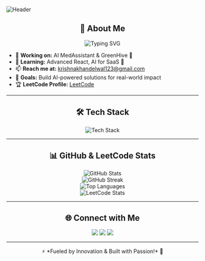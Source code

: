 ![Header](https://capsule-render.vercel.app/api?type=waving&color=0:4facfe,100:00f2fe&height=250&section=header&text=Krishna%20Khandelwal&fontSize=50&fontColor=fff&animation=fadeIn)

<h2 align="center">🚀 About Me</h2>

<p align="center">
  <img src="https://readme-typing-svg.demolab.com?font=Fira+Code&weight=500&size=22&pause=1000&color=4FACFE&center=true&vCenter=true&width=500&lines=Frontend+Developer+%7C+AI+Enthusiast;Building+AI-powered+SaaS+Solutions;Open+Source+Contributor;LeetCode+Problem+Solver" alt="Typing SVG" />
</p>

- 🔭 **Working on:** AI MedAssistant & GreenHive 🌱
- 🌱 **Learning:** Advanced React, AI for SaaS 🚀
- 📫 **Reach me at:** krishnakhandelwal123@gmail.com
- 🎯 **Goals:** Build AI-powered solutions for real-world impact
- 🏆 **LeetCode Profile:** [LeetCode](https://leetcode.com/u/krishnakhandelwal018/)

---

<h2 align="center">🛠️ Tech Stack</h2>

<p align="center">
  <img src="https://skillicons.dev/icons?i=react,tailwind,js,ts,cpp,python,arduino,mysql,git,github" alt="Tech Stack" />
</p>

---

<h2 align="center">📊 GitHub & LeetCode Stats</h2>

<p align="center">
  <img src="https://github-readme-stats.vercel.app/api?username=Krishnakhandelwal123&show_icons=true&theme=radical&count_private=true" alt="GitHub Stats" />
  <br>
  <img src="https://streak-stats.demolab.com?user=Krishnakhandelwal123&theme=radical" alt="GitHub Streak" />
  <br>
  <img src="https://github-readme-stats.vercel.app/api/top-langs/?username=Krishnakhandelwal123&layout=compact&theme=radical" alt="Top Languages" />
  <br>
  <img src="https://leetcard.jacoblin.cool/krishnakhandelwal018?theme=dark&font=Monospace" alt="LeetCode Stats" />
</p>

---

<h2 align="center">🌐 Connect with Me</h2>

<p align="center">
  <a href="https://www.linkedin.com/in/krishnakhandelwal123/"><img src="https://img.shields.io/badge/LinkedIn-%230077B5.svg?&style=for-the-badge&logo=linkedin&logoColor=white" /></a>
  <a href="mailto:krishnakhandelwal123@gmail.com"><img src="https://img.shields.io/badge/Gmail-D14836?style=for-the-badge&logo=gmail&logoColor=white" /></a>
  <a href="https://leetcode.com/u/krishnakhandelwal018/"><img src="https://img.shields.io/badge/LeetCode-FFA116?style=for-the-badge&logo=leetcode&logoColor=white" /></a>
</p>

---

<p align="center">⚡ *Fueled by Innovation & Built with Passion!* 🚀</p>
